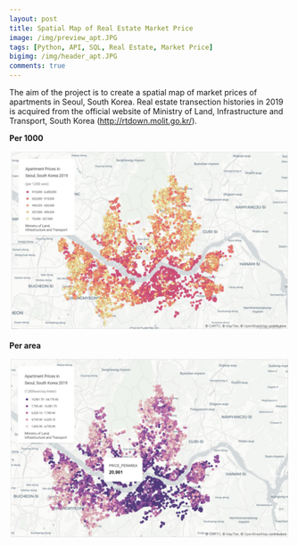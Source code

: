 ```yaml
---
layout: post
title: Spatial Map of Real Estate Market Price
image: /img/preview_apt.JPG
tags: [Python, API, SQL, Real Estate, Market Price]
bigimg: /img/header_apt.JPG
comments: true
---
```

The aim of the project is to create a spatial map of market prices of apartments in Seoul, South Korea. Real estate transection histories in 2019 is acquired from the official website of Ministry of Land, Infrastructure and Transport, South Korea (http://rtdown.molit.go.kr/).

**Per 1000**

![per1000](/img/per_1000.JPG)


**Per area**

![per_area](/img/per_area.jpg)


